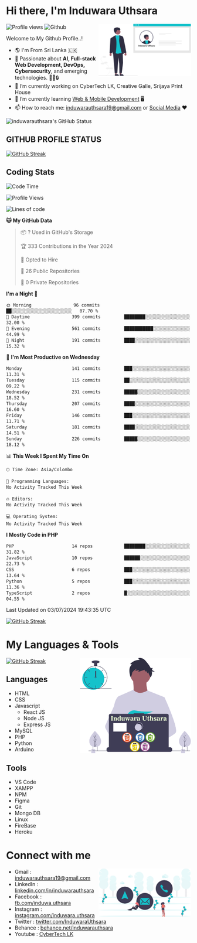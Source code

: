 # Hi there, I'm Induwara Uthsara
![Profile views](https://gpvc.arturio.dev/induwarauthsara)
![Github](https://img.shields.io/github/followers/induwarauthsara?label=Follow&style=social)
<img width="50%" align="right" alt="Induwara Uthsara's Profile" src="https://github.com/induwarauthsara/induwarauthsara/blob/main/images/profileInduwaraUthsara.svg" />

Welcome to My Github Profile..! 


- :earth_americas:	I'm From Sri Lanka :sri_lanka:
- 🚀 Passionate about **AI, Full-stack Web Development, DevOps, Cybersecurity**, and emerging technologies. 🤖🌐🔒
- 🔭 I’m currently working on CyberTech LK, Creative Galle, Srijaya Print House 
- 🌱 I’m currently learning [Web & Mobile Development](https://github.com/induwarauthsara/induwarauthsara/blob/main/README.md#my-languages--tools) :desktop_computer:
- 📫 How to reach me: [induwarauthsara19@gmail.com](mailto:induwarauthsara19@gmail.com) or [Social Media](https://github.com/induwarauthsara/induwarauthsara/blob/main/README.md#connect-with-me) :hearts:	

![induwarauthsara's GitHub Status](https://github-readme-stats.vercel.app/api?username=induwarauthsara&show_icons=true&theme=radical)


## GITHUB PROFILE STATUS
[![GitHub Streak](https://github-readme-streak-stats.herokuapp.com/?user=induwarauthsara&theme=dracula)](https://github.com/induwarauthsara)

## Coding Stats
<!--START_SECTION:waka-->
![Code Time](http://img.shields.io/badge/Code%20Time-157%20hrs%2019%20mins-blue)

![Profile Views](http://img.shields.io/badge/Profile%20Views-11-blue)

![Lines of code](https://img.shields.io/badge/From%20Hello%20World%20I%27ve%20Written-2.4%20million%20lines%20of%20code-blue)

**🐱 My GitHub Data** 

> 📦 ? Used in GitHub's Storage 
 > 
> 🏆 333 Contributions in the Year 2024
 > 
> 💼 Opted to Hire
 > 
> 📜 26 Public Repositories 
 > 
> 🔑 0 Private Repositories 
 > 
**I'm a Night 🦉** 

```text
🌞 Morning                96 commits          ██░░░░░░░░░░░░░░░░░░░░░░░   07.70 % 
🌆 Daytime                399 commits         ████████░░░░░░░░░░░░░░░░░   32.00 % 
🌃 Evening                561 commits         ███████████░░░░░░░░░░░░░░   44.99 % 
🌙 Night                  191 commits         ████░░░░░░░░░░░░░░░░░░░░░   15.32 % 
```
📅 **I'm Most Productive on Wednesday** 

```text
Monday                   141 commits         ███░░░░░░░░░░░░░░░░░░░░░░   11.31 % 
Tuesday                  115 commits         ██░░░░░░░░░░░░░░░░░░░░░░░   09.22 % 
Wednesday                231 commits         █████░░░░░░░░░░░░░░░░░░░░   18.52 % 
Thursday                 207 commits         ████░░░░░░░░░░░░░░░░░░░░░   16.60 % 
Friday                   146 commits         ███░░░░░░░░░░░░░░░░░░░░░░   11.71 % 
Saturday                 181 commits         ████░░░░░░░░░░░░░░░░░░░░░   14.51 % 
Sunday                   226 commits         █████░░░░░░░░░░░░░░░░░░░░   18.12 % 
```


📊 **This Week I Spent My Time On** 

```text
🕑︎ Time Zone: Asia/Colombo

💬 Programming Languages: 
No Activity Tracked This Week

🔥 Editors: 
No Activity Tracked This Week

💻 Operating System: 
No Activity Tracked This Week
```

**I Mostly Code in PHP** 

```text
PHP                      14 repos            ████████░░░░░░░░░░░░░░░░░   31.82 % 
JavaScript               10 repos            ██████░░░░░░░░░░░░░░░░░░░   22.73 % 
CSS                      6 repos             ███░░░░░░░░░░░░░░░░░░░░░░   13.64 % 
Python                   5 repos             ███░░░░░░░░░░░░░░░░░░░░░░   11.36 % 
TypeScript               2 repos             █░░░░░░░░░░░░░░░░░░░░░░░░   04.55 % 
```




 Last Updated on 03/07/2024 19:43:35 UTC
<!--END_SECTION:waka-->
          

[![GitHub Streak](https://github-profile-trophy.vercel.app/?username=induwarauthsara&theme=juicyfresh)](https://github.com/induwarauthsara)


# My Languages & Tools
[![GitHub Streak](https://github-readme-stats.vercel.app/api/top-langs/?username=induwarauthsara)](https://github.com/induwarauthsara)
<img width="60%" align="right" alt="Induwara Uthsara's Programmer" src="https://github.com/induwarauthsara/induwarauthsara/blob/main/images/programmingInduwaraUthsara.svg" />

## Languages
* HTML
* CSS
* Javascript
  * React JS
  * Node JS
  * Express JS
* MySQL
* PHP
* Python
* Arduino

## Tools
* VS Code
* XAMPP
* NPM
* Figma
* Git
* Mongo DB
* Linux
* FireBase
* Heroku

# Connect with me
<img width="50%" align="right" alt="Induwara Uthsara's Contact Informations" src="https://github.com/induwarauthsara/induwarauthsara/blob/main/images/contactInduwaraUthsara.svg" />

- Gmail    : [induwarauthsara19@gmail.com](mailto:induwarauthsara19@gmail.com)
- LinkedIn : [linkedin.com/in/induwarauthsara](https://www.linkedin.com/in/induwarauthsara)
- Facebook : [fb.com/induwa.uthsara](https://web.facebook.com/induwa.uthsara/)
- Instagram : [instagram.com/induwara.uthsara](https://www.instagram.com/induwara.uthsara)
- Twitter : [twitter.com/InduwaraUthsara](https://twitter.com/InduwaraUthsara)
- Behance : [behance.net/induwarauthsara](https://www.behance.net/induwarauthsara)
- Youtube : [CyberTech LK](https://www.youtube.com/channel/UCWdK_TF8t8UA2uOmawuTKRg)
